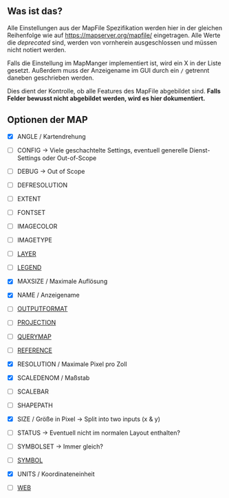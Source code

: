 ## Was ist das?

Alle Einstellungen aus der MapFile Spezifikation werden hier in der gleichen Reihenfolge wie auf
https://mapserver.org/mapfile/ eingetragen.
Alle Werte die *deprecated* sind, werden von vornherein ausgeschlossen und müssen nicht notiert werden.

Falls die Einstellung im MapManger implementiert ist, wird ein X in der Liste gesetzt.
Außerdem muss der Anzeigename im GUI durch ein `/` getrennt daneben geschrieben werden.

Dies dient der Kontrolle, ob alle Features des MapFile abgebildet sind.
**Falls Felder bewusst nicht abgebildet werden, wird es hier dokumentiert.**

## Optionen der MAP

- [X] ANGLE / Kartendrehung
- [ ] CONFIG -> Viele geschachtelte Settings, eventuell generelle Dienst-Settings oder Out-of-Scope
- [ ] DEBUG -> Out of Scope
- [ ] DEFRESOLUTION
- [ ] EXTENT
- [ ] FONTSET
- [ ] IMAGECOLOR
- [ ] IMAGETYPE
- [ ] [LAYER](Nested)
- [ ] [LEGEND](Nested)
- [X] MAXSIZE / Maximale Auflösung
- [X] NAME / Anzeigename
- [ ] [OUTPUTFORMAT](Nested)
- [ ] [PROJECTION](Nested)
- [ ] [QUERYMAP](Nested)
- [ ] [REFERENCE](Nested)
- [X] RESOLUTION /  Maximale Pixel pro Zoll
- [X] SCALEDENOM / Maßstab
- [ ] SCALEBAR
- [ ] SHAPEPATH
- [X] SIZE /  Größe in Pixel  -> Split into two inputs (x & y)
- [ ] STATUS -> Eventuell nicht im normalen Layout enthalten?
- [ ] SYMBOLSET -> Immer gleich?
- [ ] [SYMBOL](nested)
- [X] UNITS / Koordinateneinheit
- [ ] [WEB](nested) 

